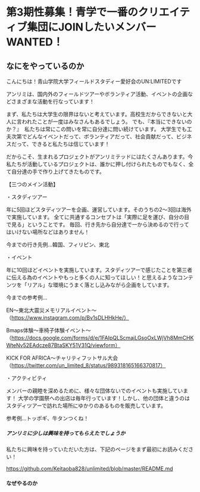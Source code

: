 # 第3期性募集！青学で一番のクリエイティブ集団にJOINしたいメンバーWANTED！

<h2>なにをやっているのか</h4>

こんにちは！青山学院大学フィールドスタディー愛好会のUN:LIMITEDです

アンリミは、国内外のフィールドツアーやボランティア活動、イベントの企画などさまざまな活動を行なっています！

まず、私たちは大学生の限界はないと考えています。高校生だからできないと大人に言われたことが一度はみなさんもあるでしょう。
でも、『本当にできないのか？』　私たちは常にこの問いを常に自分達に問い続けています。
大学生でも工夫次第でどんなイベントだって、ボランティアだって、社会貢献だって、ビジネスだって、できると私たちは信じています！

だからこそ、生まれるプロジェクトがアンリミテッドにはたくさんあります。今私たちが活動しているプロジェクトは、誰かに押し付けられたものでもなく、全て自分達の手で作り上げてきたものです。

【三つのメイン活動】

・スタディツアー　

年に5回ほどスタディツアーを企画、運営しています。そのうちの2〜3回は海外で実施しています。
全てに共通するコンセプトは「実際に足を運び、自分の目で見る」ということです。
毎回、行き先から自分達で一から決めるので行ってはいけない場所などはありません！

今までの行き先例…韓国、フィリピン、東北

・イベント

年に10回ほどイベントを実施しています。スタディツアーで感じたことを第三者に伝える為のイベントやもっと多くの人に知ってほしい！と思えるようなコンテンツを「リアル」な環境にうまく落とし込みながら企画をしています。

今までの参考例…

EN〜東北大震災メモリアルイベント〜 （https://www.instagram.com/p/Bv1sDLHHkHe/）

Bmaps体験〜車椅子体験イベント〜（https://docs.google.com/forms/d/e/1FAIpQLScmajLGsoOxLWjVh8MmCHKWteNv52EAdcze87BtaSKY51V31Q/viewform）

KICK FOR AFRICA〜チャリティフットサル大会（https://twitter.com/un_limited_8/status/989318165166370817）

・アクティビティ

メンバーの親睦を深めるために、様々な団体ないでのイベントも実施しています！
大学の学園祭への出店は毎年行っています！しかし、他の団体と違うのはスタディツアーで訪れた場所にゆかりのあるものを販売しています。

参考例…トッポギ、牛タンつくね！

<h5>アンリミに少しは興味を持ってもらえたでしょうか</h5>

私たちに興味を持っていただいた方は、下記のページをまず最初にお読みください！

https://github.com/Keitaoba828/unlimited/blob/master/README.md

<h4>なぜやるのか</h4>
